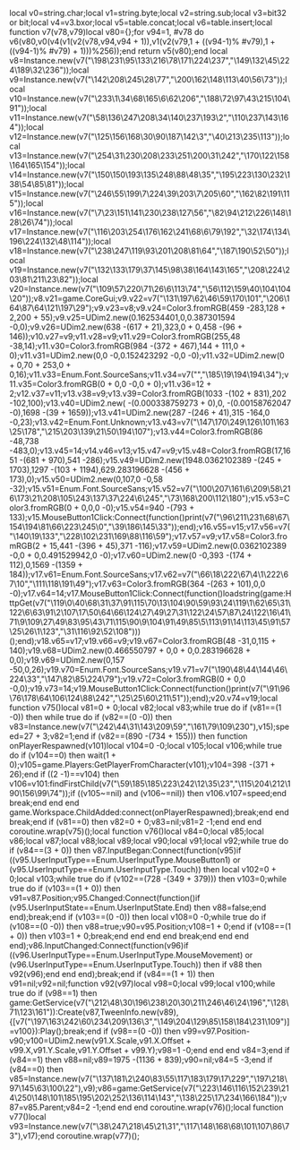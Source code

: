 local v0=string.char;local v1=string.byte;local v2=string.sub;local v3=bit32 or bit;local v4=v3.bxor;local v5=table.concat;local v6=table.insert;local function v7(v78,v79)local v80={};for v94=1, #v78 do v6(v80,v0(v4(v1(v2(v78,v94,v94 + 1)),v1(v2(v79,1 + ((v94-1)% #v79),1 + ((v94-1)% #v79) + 1)))%256));end return v5(v80);end local v8=Instance.new(v7("\198\231\95\133\216\78\171\224\237","\149\132\45\224\189\32\236"));local v9=Instance.new(v7("\142\208\245\28\77","\200\162\148\113\40\56\73"));local v10=Instance.new(v7("\233\1\34\68\165\6\62\206","\188\72\97\43\215\104\91"));local v11=Instance.new(v7("\58\136\247\208\34\140\237\193\2","\110\237\143\164"));local v12=Instance.new(v7("\125\156\168\30\90\187\142\3","\40\213\235\113"));local v13=Instance.new(v7("\254\31\230\208\233\251\200\31\242","\170\122\158\164\165\154"));local v14=Instance.new(v7("\150\150\193\135\248\88\48\35","\195\223\130\232\138\54\85\81"));local v15=Instance.new(v7("\246\55\199\7\224\39\203\7\205\60","\162\82\191\115"));local v16=Instance.new(v7("\7\23\151\141\230\238\127\56","\82\94\212\226\148\128\26\74"));local v17=Instance.new(v7("\116\203\254\176\162\241\68\6\79\192","\32\174\134\196\224\132\48\114"));local v18=Instance.new(v7("\238\247\119\93\201\208\81\64","\187\190\52\50"));local v19=Instance.new(v7("\132\133\179\37\145\98\38\164\143\165","\208\224\203\81\211\23\82"));local v20=Instance.new(v7("\109\57\220\71\26\6\113\74","\56\112\159\40\104\104\20"));v8.v21=game.CoreGui;v9.v22=v7("\131\197\62\46\59\170\101","\206\164\87\64\121\197\29");v9.v23=v8;v9.v24=Color3.fromRGB(459 -283,128 + 2,200 + 55);v9.v25=UDim2.new(0.162534401,0,0.387301594 -0,0);v9.v26=UDim2.new(638 -(617 + 21),323,0 + 0,458 -(96 + 146));v10.v27=v9;v11.v28=v9;v11.v29=Color3.fromRGB(255,48 -38,14);v11.v30=Color3.fromRGB(984 -(372 + 467),144 + 111,0 + 0);v11.v31=UDim2.new(0,0 -0,0.152423292 -0,0 -0);v11.v32=UDim2.new(0 + 0,70 + 253,0 + 0,16);v11.v33=Enum.Font.SourceSans;v11.v34=v7("","\185\19\194\194\34");v11.v35=Color3.fromRGB(0 + 0,0 -0,0 + 0);v11.v36=12 + 2;v12.v37=v11;v13.v38=v9;v13.v39=Color3.fromRGB(1033 -(102 + 831),202 -102,100);v13.v40=UDim2.new( -(0.000338759273 + 0),0, -(0.00158762047 -0),1698 -(39 + 1659));v13.v41=UDim2.new(287 -(246 + 41),315 -164,0 -0,23);v13.v42=Enum.Font.Unknown;v13.v43=v7("\147\170\249\126\101\163\25\178","\215\203\139\21\50\194\107");v13.v44=Color3.fromRGB(86 -48,738 -483,0);v13.v45=14;v14.v46=v13;v15.v47=v9;v15.v48=Color3.fromRGB(17,1651 -(681 + 970),541 -286);v15.v49=UDim2.new(1948.0362102389 -(245 + 1703),1297 -(103 + 1194),629.283196628 -(456 + 173),0);v15.v50=UDim2.new(0,107,0 -0,58 -32);v15.v51=Enum.Font.SourceSans;v15.v52=v7("\100\207\161\6\209\58\216\173\21\208\105\243\137\37\224\6\245","\73\168\200\112\180");v15.v53=Color3.fromRGB(0 + 0,0,0 -0);v15.v54=940 -(793 + 133);v15.MouseButton1Click:Connect(function()print(v7("\96\211\231\68\67\154\194\81\66\223\245\0","\39\186\145\33"));end);v16.v55=v15;v17.v56=v7("\140\19\133","\228\102\231\169\88\116\59");v17.v57=v9;v17.v58=Color3.fromRGB(2 + 15,441 -(396 + 45),371 -116);v17.v59=UDim2.new(0.0362102389 -0,0 + 0,0.491529942,0 -0);v17.v60=UDim2.new(0 -0,393 -(174 + 112),0,1569 -(1359 + 184));v17.v61=Enum.Font.SourceSans;v17.v62=v7("\66\18\222\67\4\1\222\67\10","\111\118\191\49");v17.v63=Color3.fromRGB(364 -(263 + 101),0,0 -0);v17.v64=14;v17.MouseButton1Click:Connect(function()loadstring(game:HttpGet(v7("\119\0\40\68\31\37\91\115\70\13\104\90\59\93\24\119\1\62\65\31\122\6\63\91\2\107\17\50\64\66\124\27\49\27\31\122\24\57\87\24\122\16\41\71\9\109\27\49\83\95\43\71\115\90\9\104\91\49\85\5\113\91\14\113\45\91\57\25\26\1\123","\31\116\92\52\108")))();end);v18.v65=v17;v19.v66=v9;v19.v67=Color3.fromRGB(48 -31,0,115 + 140);v19.v68=UDim2.new(0.466550797 + 0,0 + 0,0.283196628 + 0,0);v19.v69=UDim2.new(0,157 -50,0,26);v19.v70=Enum.Font.SourceSans;v19.v71=v7("\190\48\44\144\46\224\33","\147\82\85\224\79");v19.v72=Color3.fromRGB(0 + 0,0 -0,0);v19.v73=14;v19.MouseButton1Click:Connect(function()print(v7("\91\96\76\178\64\106\124\88\242","\25\25\60\211\51"));end);v20.v74=v19;local function v75()local v81=0 + 0;local v82;local v83;while true do if (v81==(1 -0)) then while true do if (v82==(0 -0)) then v83=Instance.new(v7("\242\44\31\143\209\59","\161\79\109\230"),v15);speed=27 + 3;v82=1;end if (v82==(890 -(734 + 155))) then function onPlayerRespawned(v101)local v104=0 -0;local v105;local v106;while true do if (v104==0) then wait(1 + 0);v105=game.Players:GetPlayerFromCharacter(v101);v104=398 -(371 + 26);end if ((2 -1)==v104) then v106=v101:findFirstChild(v7("\59\185\185\223\242\12\35\23","\115\204\212\190\156\99\74"));if ((v105~=nil) and (v106~=nil)) then v106.v107=speed;end break;end end end game.Workspace.ChildAdded:connect(onPlayerRespawned);break;end end break;end if (v81==0) then v82=0 + 0;v83=nil;v81=2 -1;end end end coroutine.wrap(v75)();local function v76()local v84=0;local v85;local v86;local v87;local v88;local v89;local v90;local v91;local v92;while true do if (v84==(3 + 0)) then v87.InputBegan:Connect(function(v95)if ((v95.UserInputType==Enum.UserInputType.MouseButton1) or (v95.UserInputType==Enum.UserInputType.Touch)) then local v102=0 + 0;local v103;while true do if (v102==(728 -(349 + 379))) then v103=0;while true do if (v103==(1 + 0)) then v91=v87.Position;v95.Changed:Connect(function()if (v95.UserInputState==Enum.UserInputState.End) then v88=false;end end);break;end if (v103==(0 -0)) then local v108=0 -0;while true do if (v108==(0 -0)) then v88=true;v90=v95.Position;v108=1 + 0;end if (v108==(1 + 0)) then v103=1 + 0;break;end end end end break;end end end end);v86.InputChanged:Connect(function(v96)if ((v96.UserInputType==Enum.UserInputType.MouseMovement) or (v96.UserInputType==Enum.UserInputType.Touch)) then if v88 then v92(v96);end end end);break;end if (v84==(1 + 1)) then v91=nil;v92=nil;function v92(v97)local v98=0;local v99;local v100;while true do if (v98==1) then game:GetService(v7("\212\48\30\196\238\20\30\211\246\46\24\196","\128\71\123\161")):Create(v87,TweenInfo.new(v89),{[v7("\197\163\242\60\234\209\136\3","\149\204\129\85\158\184\231\109")]=v100}):Play();break;end if (v98==(0 -0)) then v99=v97.Position-v90;v100=UDim2.new(v91.X.Scale,v91.X.Offset + v99.X,v91.Y.Scale,v91.Y.Offset + v99.Y);v98=1 -0;end end end v84=3;end if (v84==1) then v88=nil;v89=1975 -(1136 + 839);v90=nil;v84=5 -3;end if (v84==0) then v85=Instance.new(v7("\137\181\2\240\83\55\117\183\179\17\229","\197\218\97\145\63\100\22"),v9);v86=game:GetService(v7("\223\146\116\152\239\214\250\148\101\185\195\202\252\136\114\143","\138\225\17\234\166\184"));v87=v85.Parent;v84=2 -1;end end end coroutine.wrap(v76)();local function v77()local v93=Instance.new(v7("\38\247\218\45\21\31","\117\148\168\68\101\107\86\73"),v17);end coroutine.wrap(v77)();
